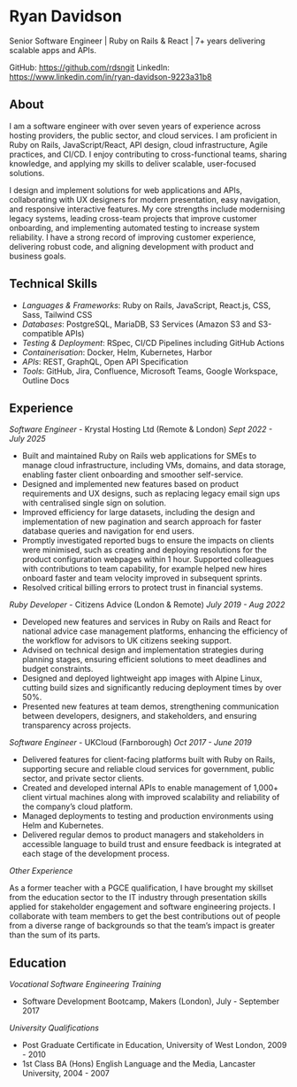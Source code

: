 # Ryan Davidson

Senior Software Engineer | Ruby on Rails & React | 7+ years delivering scalable apps and APIs.

GitHub: https://github.com/rdsngit
LinkedIn: https://www.linkedin.com/in/ryan-davidson-9223a31b8

## About

I am a software engineer with over seven years of experience across hosting providers, the public sector, and cloud services. I am proficient in Ruby on Rails, JavaScript/React, API design, cloud infrastructure, Agile practices, and CI/CD. I enjoy contributing to cross-functional teams, sharing knowledge, and applying my skills to deliver scalable, user-focused solutions.

I design and implement solutions for web applications and APIs, collaborating with UX designers for modern presentation, easy navigation, and responsive interactive features. My core strengths include modernising legacy systems, leading cross-team projects that improve customer onboarding, and implementing automated testing to increase system reliability. I have a strong record of improving customer experience, delivering robust code, and aligning development with product and business goals.

## Technical Skills

- _Languages & Frameworks_: Ruby on Rails, JavaScript, React.js, CSS, Sass, Tailwind CSS
- _Databases_: PostgreSQL, MariaDB, S3 Services (Amazon S3 and S3-compatible APIs)
- _Testing & Deployment_: RSpec, CI/CD Pipelines including GitHub Actions
- _Containerisation_: Docker, Helm, Kubernetes, Harbor
- _APIs_: REST, GraphQL, Open API Specification
- _Tools_: GitHub, Jira, Confluence, Microsoft Teams, Google Workspace, Outline Docs

## Experience

_Software Engineer_ - Krystal Hosting Ltd (Remote & London)
_Sept 2022 - July 2025_

- Built and maintained Ruby on Rails web applications for SMEs to manage cloud infrastructure, including VMs, domains, and data storage, enabling faster client onboarding and smoother self-service.
- Designed and implemented new features based on product requirements and UX designs, such as replacing legacy email sign ups with centralised single sign on solution.
- Improved efficiency for large datasets, including the design and implementation of new pagination and search approach for faster database queries and navigation for end users.
- Promptly investigated reported bugs to ensure the impacts on clients were minimised, such as creating and deploying resolutions for the product configuration webpages within 1 hour.
  Supported colleagues with contributions to team capability, for example helped new hires onboard faster and team velocity improved in subsequent sprints.
- Resolved critical billing errors to protect trust in financial systems.

_Ruby Developer_ - Citizens Advice (London & Remote)
_July 2019 - Aug 2022_

- Developed new features and services in Ruby on Rails and React for national advice case management platforms, enhancing the efficiency of the workflow for advisors to UK citizens seeking support.
- Advised on technical design and implementation strategies during planning stages, ensuring efficient solutions to meet deadlines and budget constraints.
- Designed and deployed lightweight app images with Alpine Linux, cutting build sizes and significantly reducing deployment times by over 50%.
- Presented new features at team demos, strengthening communication between developers, designers, and stakeholders, and ensuring transparency across projects.

_Software Engineer_ - UKCloud (Farnborough)
_Oct 2017 - June 2019_

- Delivered features for client-facing platforms built with Ruby on Rails, supporting secure and reliable cloud services for government, public sector, and private sector clients.
- Created and developed internal APIs to enable management of 1,000+ client virtual machines along with improved scalability and reliability of the company’s cloud platform.
- Managed deployments to testing and production environments using Helm and Kubernetes.
- Delivered regular demos to product managers and stakeholders in accessible language to build trust and ensure feedback is integrated at each stage of the development process.

_Other Experience_

As a former teacher with a PGCE qualification, I have brought my skillset from the education sector to the IT industry through presentation skills applied for stakeholder engagement and software engineering projects. I collaborate with team members to get the best contributions out of people from a diverse range of backgrounds so that the team’s impact is greater than the sum of its parts.

## Education

_Vocational Software Engineering Training_

- Software Development Bootcamp, Makers (London), July - September 2017

_University Qualifications_

- Post Graduate Certificate in Education, University of West London, 2009 - 2010
- 1st Class BA (Hons) English Language and the Media, Lancaster University, 2004 - 2007

